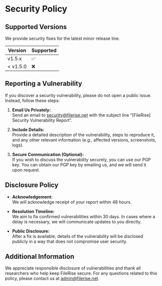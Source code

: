 # Security Policy

## Supported Versions

We provide security fixes for the latest minor release line.

| Version     | Supported |
|------------|-----------|
| v1.5.x     | ✅        |
| < v1.5.0   | ❌        |

## Reporting a Vulnerability

If you discover a security vulnerability, please do not open a public issue. Instead, follow these steps:

1. **Email Us Privately:**  
   Send an email to [security@filerise.net](mailto:security@filerise.net) with the subject line “[FileRise] Security Vulnerability Report”.

2. **Include Details:**  
   Provide a detailed description of the vulnerability, steps to reproduce it, and any other relevant information (e.g., affected versions, screenshots, logs).

3. **Secure Communication (Optional):**  
   If you wish to discuss the vulnerability securely, you can use our PGP key. You can obtain our PGP key by emailing us, and we will send it upon request.

## Disclosure Policy

- **Acknowledgement:**  
  We will acknowledge receipt of your report within 48 hours.
  
- **Resolution Timeline:**  
  We aim to fix confirmed vulnerabilities within 30 days. In cases where a delay is necessary, we will communicate updates to you directly.

- **Public Disclosure:**  
  After a fix is available, details of the vulnerability will be disclosed publicly in a way that does not compromise user security.

## Additional Information

We appreciate responsible disclosure of vulnerabilities and thank all researchers who help keep FileRise secure. For any questions related to this policy, please contact us at [admin@filerise.net](mailto:admin@filerise.net).
